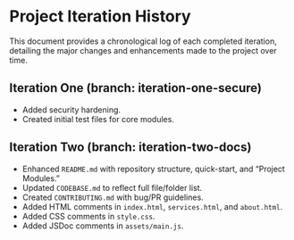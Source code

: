 # Project Iteration History

This document provides a chronological log of each completed iteration, detailing the major changes and enhancements made to the project over time.

## Iteration One (branch: iteration-one-secure)

-   Added security hardening.
-   Created initial test files for core modules.

## Iteration Two (branch: iteration-two-docs)

-   Enhanced `README.md` with repository structure, quick-start, and “Project Modules.”
-   Updated `CODEBASE.md` to reflect full file/folder list.
-   Created `CONTRIBUTING.md` with bug/PR guidelines.
-   Added HTML comments in `index.html`, `services.html`, and `about.html`.
-   Added CSS comments in `style.css`.
-   Added JSDoc comments in `assets/main.js`.
